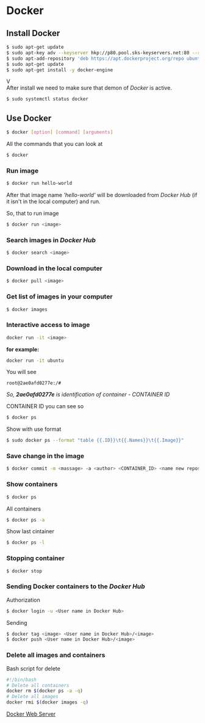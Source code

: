 # Docker

## Install Docker

```sh
$ sudo apt-get update
$ sudo apt-key adv --keyserver hkp://p80.pool.sks-keyservers.net:80 --recv-keys 58118E89F3A912897C070ADBF76221572C52609D
$ sudo apt-add-repository 'deb https://apt.dockerproject.org/repo ubuntu-xenial main'
$ sudo apt-get update
$ sudo apt-get install -y docker-engine
```
V   
After install we need to make sure that demon of _Docker_ is active.

```sh
$ sudo systemctl status docker
```

## Use Docker

```sh
$ docker [option] [command] [arguments]
```
All the commands that you can look at 
```sh
$ docker
```

### Run image

```sh
$ docker run hello-world
```

After that image name _'hello-world'_ will be downloaded from _Docker Hub_ (if it isn't in the local computer) and run.

So, that to run image

```sh
$ docker run <image>
```

### Search images in _Docker Hub_

```sh
$ docker search <image>
```

### Download in the local computer

```sh
$ docker pull <image>
```

### Get list of images in your computer

```sh
$ docker images
```

### Interactive access to image

```sh
docker run -it <image>
```

**for example:**

```sh
docker run -it ubuntu
```
You will see
```
root@2ae0afd0277e:/#
```

_So, **2ae0afd0277e** is identification of container - CONTAINER ID_

CONTAINER ID  you can see so
```sh
$ docker ps
```
Show with use format
```bash
$ sudo docker ps --format "table {{.ID}}\t{{.Names}}\t{{.Image}}"
```

### Save change in the image
```sh
$ docker commit -m <massage> -a <author> <CONTAINER_ID> <name new repository>
```

### Show containers

```sh
$ docker ps
```

All containers

```sh
$ docker ps -a
```

Show last cintainer

```sh
$ docker ps -l
```

### Stopping container

```sh
$ docker stop
```

### Sending Docker containers to the _Docker Hub_

Authorization 
```sh
$ docker login -u <User name in Docker Hub>
```

Sending
```sh
$ docker tag <image> <User name in Docker Hub>/<image>
$ docker push <User name in Docker Hub>/<image>
```

### Delete all images and containers

Bash script for delete
```sh
#!/bin/bash
# Delete all containers
docker rm $(docker ps -a -q)
# Delete all images
docker rmi $(docker images -q)
```

[Docker Web Server](https://github.com/RaymondProduction/helper/blob/master/manuals/docker-webserver.md)